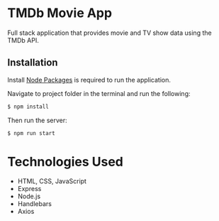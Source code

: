 # TMDb Movie App

Full stack application that provides movie and TV show data using the TMDb API.

## Installation

Install [Node Packages](https://www.npmjs.com/get-npm) is required to run the application.

Navigate to project folder in the terminal and run the following:

```bash
$ npm install
```

Then run the server:

```bash
$ npm run start
```

# Technologies Used

- HTML, CSS, JavaScript
- Express
- Node.js
- Handlebars
- Axios
